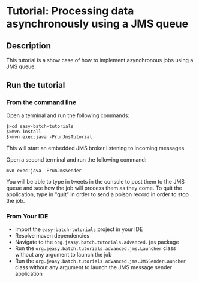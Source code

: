 # Tutorial: Processing data asynchronously using a JMS queue

## Description

This tutorial is a show case of how to implement asynchronous jobs using a JMS queue.

## Run the tutorial

### From the command line

Open a terminal and run the following commands:

```
$>cd easy-batch-tutorials
$>mvn install
$>mvn exec:java -PrunJmsTutorial
```

This will start an embedded JMS broker listening to incoming messages.

Open a second terminal and run the following command:

`mvn exec:java -PrunJmsSender`

You will be able to type in tweets in the console to post them to the JMS queue and see how the job will process them as they come.
To quit the application, type in "quit" in order to send a poison record in order to stop the job.

### From Your IDE

* Import the `easy-batch-tutorials` project in your IDE
* Resolve maven dependencies
* Navigate to the `org.jeasy.batch.tutorials.advanced.jms` package
* Run the `org.jeasy.batch.tutorials.advanced.jms.Launcher` class without any argument to launch the job
* Run the `org.jeasy.batch.tutorials.advanced.jms.JMSSenderLauncher` class without any argument to launch the JMS message sender application
